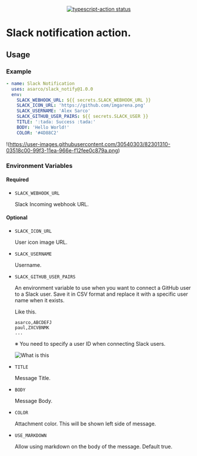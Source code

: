 <p align="center">
  <a href="https://github.com/actions/typescript-action/actions"><img alt="typescript-action status" src="https://github.com/actions/typescript-action/workflows/build-test/badge.svg"></a>
</p>

# Slack notification action.
## Usage
### Example

```yaml
- name: Slack Notification
  uses: asarco/slack_notify@1.0.0
  env:
    SLACK_WEBHOOK_URL: ${{ secrets.SLACK_WEBHOOK_URL }}
    SLACK_ICON_URL: 'https://github.com/imgarena.png'
    SLACK_USERNAME: 'Alex Sarco'
    SLACK_GITHUB_USER_PAIRS: ${{ secrets.SLACK_USER }}
    TITLE: ':tada: Success :tada:'
    BODY: 'Hello World!'
    COLOR: '#4D88C2'
```

!(https://user-images.githubusercontent.com/30540303/82301310-03518c00-99f3-11ea-966e-f12fee0c879a.png)

### Environment Variables
#### Required
- `SLACK_WEBHOOK_URL`

  Slack Incoming webhook URL.

#### Optional
- `SLACK_ICON_URL`

  User icon image URL.
  
- `SLACK_USERNAME`

  Username.
  
- `SLACK_GITHUB_USER_PAIRS`

  An environment variable to use when you want to connect a GitHub user to a Slack user.
  Save it in CSV format and replace it with a specific user name when it exists.

    Like this.
  ```csv
  asarco,ABCDEFJ
  paul,ZXCVBNMK
  ...
  ```

  ※ You need to specify a user ID when connecting Slack users.
  
  ![What is this](https://user-images.githubusercontent.com/30540303/82301203-de5d1900-99f2-11ea-92ca-f23988c24650.png)
  
- `TITLE`

  Message Title.
  
- `BODY`

  Message Body.
  
- `COLOR`

  Attachment color. This will be shown left side of message.

- `USE_MARKDOWN`
  
  Allow using markdown on the body of the message. Default true.
